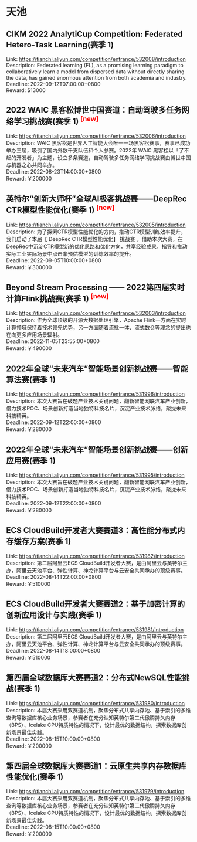 # 天池



## CIKM 2022 AnalytiCup Competition: Federated Hetero-Task Learning(赛季 1)

Link: https://tianchi.aliyun.com/competition/entrance/532008/introduction  
Description: Federated learning (FL), as a promising learning paradigm to collaboratively learn a model from dispersed data without directly sharing the data, has gained enormous attention from both academia and industry.  
Deadline: 2022-09-12T07:00:00+0800  
Reward: $13000  


## 2022 WAIC 黑客松博世中国赛道：自动驾驶多任务网络学习挑战赛(赛季 1) <sup style="color:red">[new]<sup>  

Link: https://tianchi.aliyun.com/competition/entrance/532006/introduction  
Description: WAIC 黑客松是世界人工智能大会唯一一场黑客松赛事，赛事已成功举办三届，吸引了国内外数千支队伍和个人参赛。2022年 WAIC 黑客松以「了不起的开发者」为主题，设立多条赛道，自动驾驶多任务网络学习挑战赛由博世中国与机器之心共同举办。  
Deadline: 2022-08-23T14:00:00+0800  
Reward: ￥200000  


## 英特尔“创新大师杯”全球AI极客挑战赛——DeepRec CTR模型性能优化(赛季 1) <sup style="color:red">[new]<sup>  

Link: https://tianchi.aliyun.com/competition/entrance/532005/introduction  
Description: 为了探索CTR模型性能优化的方向，推动CTR模型训练效率提升，我们启动了本届【 DeepRec CTR模型性能优化】 挑战赛 ，借助本次大赛，在DeepRec中沉淀CTR模型新的优化思路和优化方向，共享经验成果，指导和推动实际工业实际场景中点击率预估模型的训练效率的提升。  
Deadline: 2022-09-05T10:00:00+0800  
Reward: ￥300000  


## Beyond Stream Processing —— 2022第四届实时计算Flink挑战赛(赛季 1) <sup style="color:red">[new]<sup>  

Link: https://tianchi.aliyun.com/competition/entrance/532003/introduction  
Description: 作为全球顶级的开源大数据处理引擎，Apache Flink一方面在实时计算领域保持着技术领先优势，另一方面随着流批一体、流式数仓等理念的提出也在向更多应用场景辐射。  
Deadline: 2022-11-05T23:55:00+0800  
Reward: ￥490000  


## 2022年全球“未来汽车”智能场景创新挑战赛——智能算法赛(赛季 1)

Link: https://tianchi.aliyun.com/competition/entrance/531996/introduction  
Description: 本次大赛旨在破题产业技术关键问题，翻新智能网联汽车产业创新，借力技术POC、场景创新打造当地独特科技名片，沉淀产业技术脉络，聚拢未来科技精英。  
Deadline: 2022-09-12T22:00:00+0800  
Reward: ￥280000  


## 2022年全球“未来汽车”智能场景创新挑战赛——创新应用赛(赛季 1)

Link: https://tianchi.aliyun.com/competition/entrance/531995/introduction  
Description: 本次大赛旨在破题产业技术关键问题，翻新智能网联汽车产业创新，借力技术POC、场景创新打造当地独特科技名片，沉淀产业技术脉络，聚拢未来科技精英。  
Deadline: 2022-09-12T22:00:00+0800  
Reward: ￥280000  


## ECS CloudBuild开发者大赛赛道3：高性能分布式内存缓存方案(赛季 1)

Link: https://tianchi.aliyun.com/competition/entrance/531982/introduction  
Description: 第二届阿里云ECS CloudBuild开发者大赛，是由阿里云与英特尔主办，阿里云天池平台、弹性计算、神龙计算平台与云安全共同承办的顶级赛事。  
Deadline: 2022-08-14T22:00:00+0800  
Reward: ￥510000  


## ECS CloudBuild开发者大赛赛道2：基于加密计算的创新应用设计与实践(赛季 1)

Link: https://tianchi.aliyun.com/competition/entrance/531981/introduction  
Description: 第二届阿里云ECS CloudBuild开发者大赛，是由阿里云与英特尔主办，阿里云天池平台、弹性计算、神龙计算平台与云安全共同承办的顶级赛事。  
Deadline: 2022-08-14T18:00:00+0800  
Reward: ￥510000  


## 第四届全球数据库大赛赛道2：分布式NewSQL性能挑战(赛季 1)

Link: https://tianchi.aliyun.com/competition/entrance/531980/introduction  
Description: 本届大赛采用双赛道机制，聚焦分布式共享内存池、基于索引的多维查询等数据库核心业务场景，参赛者在充分认知英特尔第二代傲腾持久内存（BPS）、Icelake CPU特质特性的情况下，设计最优的数据结构，探索数据库创新场景最佳实践。  
Deadline: 2022-08-15T10:00:00+0800  
Reward: ￥200000  


## 第四届全球数据库大赛赛道1：云原生共享内存数据库性能优化(赛季 1)

Link: https://tianchi.aliyun.com/competition/entrance/531979/introduction  
Description: 本届大赛采用双赛道机制，聚焦分布式共享内存池、基于索引的多维查询等数据库核心业务场景，参赛者在充分认知英特尔第二代傲腾持久内存（BPS）、Icelake CPU特质特性的情况下，设计最优的数据结构，探索数据库创新场景最佳实践。  
Deadline: 2022-08-15T10:00:00+0800  
Reward: ￥200000  

